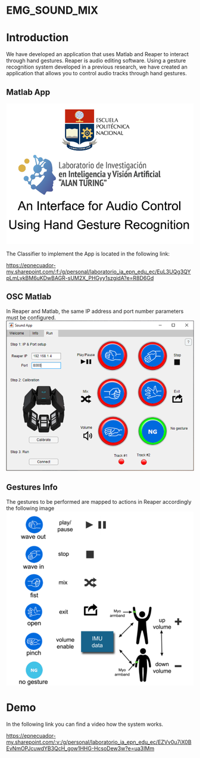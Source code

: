 # EMG_SOUND_MIX

# Introduction
We have developed an application that uses Matlab and Reaper to interact through hand gestures.
Reaper is audio editing software.
Using a gesture recognition system developed in a previous research, we have created an application that allows you to control audio tracks through hand gestures.

## Matlab App
   ![GitHub Repository](Images/welcome.png)

The Classifier to implement the App is located in the following link:

https://epnecuador-my.sharepoint.com/:f:/g/personal/laboratorio_ia_epn_edu_ec/EuL3UQg3QYpLmLykBM6uKDwBAGR-sUM2X_PHGyy1szgidA?e=R8D6Gd 

    
## OSC Matlab

In Reaper and Matlab, the same IP address and port number parameters must be configured. 
    ![GitHub Repository](Images/AppConfiguration.png)
    
    
## Gestures Info
The gestures to be performed are mapped to actions in Reaper accordingly the following image
  ![GitHub Repository](Images/gestures-info.png)


# Demo 
In the following link you can find a video how the system works.

https://epnecuador-my.sharepoint.com/:v:/g/personal/laboratorio_ia_epn_edu_ec/EZVv0u7iX0BEvNmOPJcuwdYB3QcH_gow1HHG-HcsoDew3w?e=ua3IMm
